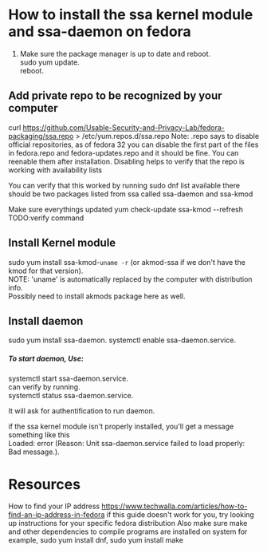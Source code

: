 # How to install the ssa kernel module and ssa-daemon on fedora

1. Make sure the package manager is up to date and reboot.   
    sudo yum update.  
    reboot. 

## Add private repo to be recognized by your computer
curl https://github.com/Usable-Security-and-Privacy-Lab/fedora-packaging/ssa.repo > /etc/yum.repos.d/ssa.repo
Note: .repo says to disable official repositories, as of fedora 32 you can disable the first part of the files in fedora.repo and fedora-updates.repo and it should be fine. You can reenable them after installation. Disabling helps to verify that the repo is working with availability lists

You can verify that this worked by running
sudo dnf list available
there should be two packages listed from ssa called ssa-daemon and ssa-kmod

Make sure everythings updated
yum check-update ssa-kmod --refresh TODO:verify command

## Install Kernel module
sudo yum install ssa-kmod-`uname -r` (or akmod-ssa if we don't have the kmod for that version).   
NOTE: 'uname' is automatically replaced by the computer with distribution info.   
Possibly need to install akmods package here as well.   

## Install daemon
sudo yum install ssa-daemon. 
systemctl enable ssa-daemon.service. 
##### To start daemon, Use:
 systemctl start ssa-daemon.service.   
 can verify by running.   
 systemctl status ssa-daemon.service.    

It will ask for authentification to run daemon. 

 if the ssa kernel module isn't properly installed, you'll get a message something like this   
  Loaded: error (Reason: Unit ssa-daemon.service failed to load properly: Bad message.). 


# Resources

How to find your IP address
https://www.techwalla.com/articles/how-to-find-an-ip-address-in-fedora
if this guide doesn't work for you, try looking up instructions for your specific fedora distribution
Also make sure make and other dependencies to compile programs are installed on system
 for example, sudo yum install dnf, sudo yum install make
